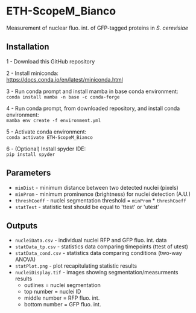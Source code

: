 # ETH-ScopeM_Bianco
Measurement of nuclear fluo. int. of GFP-tagged proteins in *S. cerevisiae*

## Installation
1 - Download this GitHub repository  

2 - Install miniconda:  
https://docs.conda.io/en/latest/miniconda.html  

3 - Run conda prompt and install mamba in base conda environment:  
`conda install mamba -n base -c conda-forge`  

4 - Run conda prompt, from downloaded repository, and install conda environment:  
`mamba env create -f environment.yml`   

5 - Activate conda environment:  
`conda activate ETH-ScopeM_Bianco`  

6 - (Optional) Install spyder IDE:  
`pip install spyder` 

## Parameters
- `minDist` - minimum distance between two detected nuclei (pixels)
- `minProm` - minimum prominence (brightness) for nuclei detection (A.U.)
- `threshCoeff` - nuclei segmentation threshold = `minProm` * `threshCoeff`
- `statTest` - statistic test should be equal to 'ttest' or 'utest'

## Outputs
- `nucleiData.csv` - individual nuclei RFP and GFP fluo. int. data
- `statData_tp.csv` - statistics data comparing timepoints (ttest of utest)
- `statData_cond.csv` - statistics data comparing conditions (two-way ANOVA)
- `statPlot.png` - plot recapitulating statistic results
- `nucleiDisplay.tif` - images showing segmentation/measurments results 
    - outlines = nuclei segmentation
    - top number = nuclei ID
    - middle number = RFP fluo. int.
    - bottom number = GFP fluo. int. 




